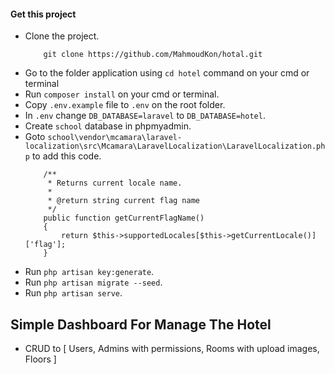 #### Get this project

- Clone the project.
    ```
        git clone https://github.com/MahmoudKon/hotal.git
    ```
- Go to the folder application using `cd hotel` command on your cmd or terminal
- Run `composer install` on your cmd or terminal.
- Copy `.env.example` file to `.env` on the root folder.
- In `.env` change `DB_DATABASE=laravel` to `DB_DATABASE=hotel`.
- Create `school` database in phpmyadmin.
- Goto `school\vendor\mcamara\laravel-localization\src\Mcamara\LaravelLocalization\LaravelLocalization.php` to add this code.
    ```
        /**
         * Returns current locale name.
         *
         * @return string current flag name
         */
        public function getCurrentFlagName()
        {
            return $this->supportedLocales[$this->getCurrentLocale()]['flag'];
        }
    ```
- Run `php artisan key:generate`.
- Run `php artisan migrate --seed`.
- Run `php artisan serve`.



## Simple Dashboard For Manage The Hotel
- CRUD to [ Users, Admins with permissions, Rooms with upload images, Floors ]
